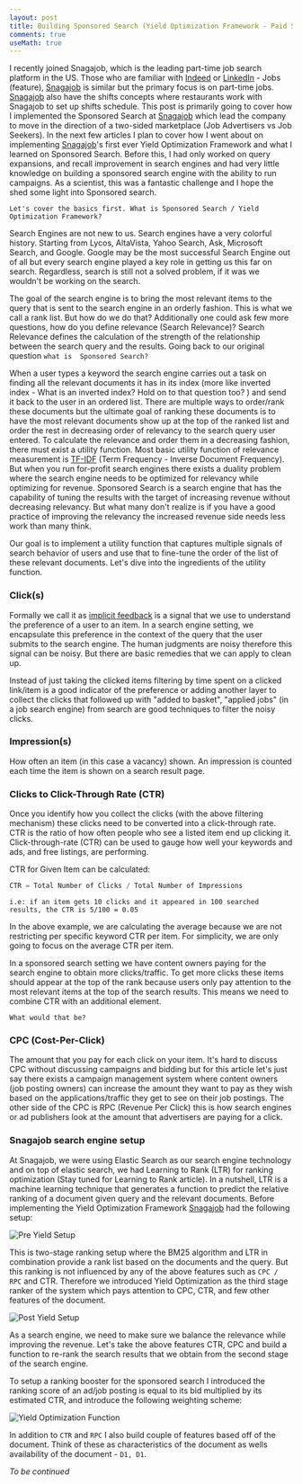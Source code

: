 ```yaml
---
layout: post
title: Building Sponsored Search (Yield Optimization Framework - Paid Search)
comments: true
useMath: true
---
```


I recently joined Snagajob, which is the leading part-time job search platform in the US. Those who are familiar with 
[Indeed](http://www.indeed.com) or [LinkedIn](http://www.linkedin.com) - Jobs (feature), [Snagajob](http://www.snagajob.com) is similar but the primary focus is on part-time jobs. 
[Snagajob](http://www.snagajob.com) also have the shifts concepts where restaurants work with Snagajob to set up shifts schedule. 
This post is primarily going to cover how I implemented the Sponsored Search at [Snagajob](http://www.snagajob.com) 
which lead the company to move in the direction of a two-sided marketplace (Job Advertisers vs Job Seekers). In the next few articles 
I plan to cover how I went about on implementing [Snagajob](http://www.snagajob.com)'s first ever Yield Optimization Framework and what I learned on Sponsored Search. 
Before this, I had only worked on query expansions, and recall improvement in search engines and had very little knowledge on 
building a sponsored search engine with the ability to run campaigns. As a scientist, this was a fantastic challenge and 
I hope the shed some light into Sponsored search.  

```Let's cover the basics first. What is Sponsored Search / Yield Optimization Framework?``` 

Search Engines are not new to us. Search engines have a very colorful history. Starting from Lycos, AltaVista, 
Yahoo Search, Ask, Microsoft Search, and Google. Google may be the most successful Search Engine out of all but 
every search engine played a key role in getting us this far on search. Regardless, search is still not a solved problem, 
if it was we wouldn't be working on the search. 

The goal of the search engine is to bring the most relevant items to the query that is sent to the search engine in an 
orderly fashion. This is what we call a rank list. But how do we do that? Additionally one could ask few more questions, 
how do you define relevance (Search Relevance)? Search Relevance defines the calculation of the strength of the 
relationship between the search query and the results. Going back to our original question ```what is 
Sponsored Search?```

When a user types a keyword the search engine carries out a task on finding all the relevant documents it has in its 
index (more like inverted index - What is an inverted index? Hold on to that question too? ) and send it back to the user 
in an ordered list. There are multiple ways to order/rank these documents but the ultimate goal of ranking these documents 
is to have the most relevant documents show up at the top of the ranked list and order the rest in decreasing order of relevancy 
to the search query user entered. To calculate the relevance and order them in a decreasing fashion, there must exist a utility 
function. Most basic utility function of relevance measurement is [TF-IDF](https://en.wikipedia.org/wiki/Tf%E2%80%93idf) 
(Term Frequency - Inverse Document Frequency). But when you run for-profit search engines there exists a duality problem where 
the search engine needs to be optimized for relevancy while optimizing for revenue. Sponsored Search is a search engine that 
has the capability of tuning the results with the target of increasing revenue without decreasing relevancy. But what many 
don't realize is if you have a good practice of improving the relevancy the increased revenue side needs less work than many think. 

Our goal is to implement a utility function that captures multiple signals of search behavior of users and use that to 
fine-tune the order of the list of these relevant documents. Let's dive into the ingredients of the utility function. 

### Click(s)
Formally we call it as [implicit feedback](https://en.wikipedia.org/wiki/Relevance_feedback) is a signal that
we use to understand the preference of a user to an item. In a search engine setting, we encapsulate this preference in 
the context of the query that the user submits to the search engine. The human judgments are noisy therefore this signal 
can be noisy. But there are basic remedies that we can apply to clean up.

Instead of just taking the clicked items filtering by time spent on a clicked link/item is a good indicator of the 
preference or adding another layer to collect the clicks that followed up with "added to basket", "applied jobs" 
(in a job search engine) from search are good techniques to filter the noisy clicks.

### Impression(s) 
How often an item (in this case a vacancy) shown. An impression is counted each time the item is shown on a search result page.

### Clicks to Click-Through Rate (CTR)
Once you identify how you collect the clicks (with the above filtering mechanism) these clicks need to be converted 
into a click-through rate. CTR is the ratio of how often people who see a listed item end up clicking it. 
Click-through-rate (CTR) can be used to gauge how well your keywords and ads, and free listings, are performing. 

CTR for Given Item can be calculated: 

```python
CTR = Total Number of Clicks / Total Number of Impressions
```
```i.e: if an item gets 10 clicks and it appeared in 100 searched results, the CTR is 5/100 = 0.05```

In the above example, we are calculating the average because we are not restricting per specific keyword CTR per item. 
For simplicity, we are only going to focus on the average CTR per item. 

In a sponsored search setting we have content owners paying for the search engine to obtain more clicks/traffic. 
To get more clicks these items should appear at the top of the rank because users only pay attention to the most 
relevant items at the top of the search results. This means we need to combine CTR with an additional element. 

```What would that be?```

### CPC (Cost-Per-Click) 
The amount that you pay for each click on your item. It's hard to discuss CPC without discussing 
campaigns and bidding but for this article let's just say there exists a campaign management system where content owners 
(job posting owners) can increase the amount they want to pay as they wish based on the applications/traffic they get to 
see on their job postings.  The other side of the CPC is RPC (Revenue Per Click) this is how search engines or ad 
publishers look at the amount that advertisers are paying for a click. 

### Snagajob search engine setup

At Snagajob, we were using Elastic Search as our search engine technology and on top of elastic search, we had Learning 
to Rank (LTR) for ranking optimization (Stay tuned for Learning to Rank article). In a nutshell, LTR is a machine learning 
technique that generates a function to predict the relative ranking of a document given query and the relevant documents. 
Before implementing the Yield Optimization Framework [Snagajob](http://www.snagajob.com) had the following setup: 

![Pre Yield Setup](/assets/preYieldSetup.png)

This is two-stage ranking setup where the BM25 algorithm and LTR in combination provide a rank list based on the 
documents and the query. But this ranking is not influenced by any of the above features such as ```CPC / RPC``` and CTR. 
Therefore we introduced Yield Optimization as the third stage ranker of the system which pays attention to CPC, CTR, 
and few other features of the document. 

![Post Yield Setup](/assets/postYieldSetup.png)

As a search engine, we need to make sure we balance the relevance while improving the revenue. Let's take the above 
features CTR, CPC and build a function to re-rank the search results that we obtain from the second stage of the search engine. 

To setup a ranking booster for the sponsored search I introduced the ranking score of an ad/job posting is equal to 
its bid multiplied by its estimated CTR, and introduce the following weighting scheme:

![Yield Optimization Function](/assets/yieldEQ.png)

In addition to ``CTR`` and ```RPC``` I also build couple of features based off of the document. Think of these as characteristics 
of the document as wells availability of the document - ```D1, D1```. 

*To be continued*